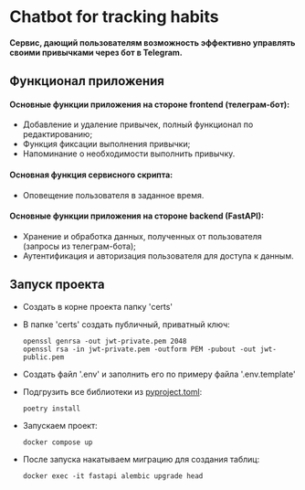 # Chatbot for tracking habits

#### Сервис, дающий пользователям возможность эффективно управлять своими привычками через бот в Telegram.

## Функционал приложения

#### Основные функции приложения на стороне frontend (телеграм-бот):

* Добавление и удаление привычек, полный функционал по редактированию;
* Функция фиксации выполнения привычки;
* Напоминание о необходимости выполнить привычку.

#### Основная функция сервисного скрипта:

* Оповещение пользователя в заданное время.

#### Основные функции приложения на стороне backend (FastAPI):

* Хранение и обработка данных, полученных от пользователя (запросы из телеграм-бота);
* Аутентификация и авторизация пользователя для доступа к данным.


## Запуск проекта

* Создать в корне проекта папку 'certs'
* В папке 'certs' создать публичный, приватный ключ:

      openssl genrsa -out jwt-private.pem 2048
      openssl rsa -in jwt-private.pem -outform PEM -pubout -out jwt-public.pem

* Создать файл '.env' и заполнить его по примеру файла '.env.template'
* Подгрузить все библиотеки из [pyproject.toml](pyproject.toml):

      poetry install

* Запускаем проект:

      docker compose up

* После запуска накатываем миграцию для создания таблиц:

      docker exec -it fastapi alembic upgrade head

